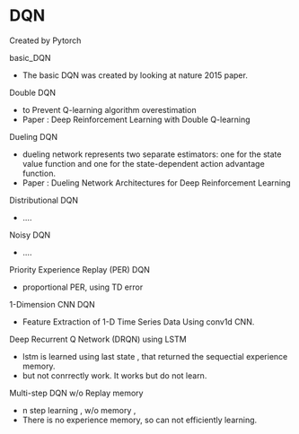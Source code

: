 # DQN
Created by Pytorch



basic_DQN 
- The basic DQN was created by looking at nature 2015 paper.

Double DQN
- to Prevent Q-learning algorithm overestimation
- Paper : Deep Reinforcement Learning with Double Q-learning

Dueling DQN
- dueling network represents two separate estimators: 
  one for the state value function and one for the state-dependent action advantage function.
- Paper : Dueling Network Architectures for Deep Reinforcement Learning

Distributional DQN
- ....

Noisy DQN
- ....

Priority Experience Replay (PER) DQN
- proportional PER, using TD error 

1-Dimension CNN DQN
- Feature Extraction of 1-D Time Series Data Using conv1d CNN.

Deep Recurrent Q Network (DRQN) using LSTM
- lstm is learned using last state , that returned the sequectial experience memory.
- but not conrrectly work. It works but do not learn.

Multi-step DQN w/o Replay memory 
- n step learning , w/o memory , 
- There is no experience memory, so can not efficiently learning.

